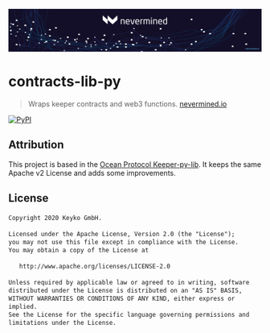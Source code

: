 [![banner](https://raw.githubusercontent.com/nevermined-io/assets/main/images/logo/banner_logo.png)](https://nevermined.io)

# contracts-lib-py

> Wraps keeper contracts and web3 functions.
> [nevermined.io](https://nevermined.io)

[![PyPI](https://img.shields.io/pypi/v/contracts-lib-py.svg)](https://pypi.org/project/contracts-lib-py/)

## Attribution

This project is based in the [Ocean Protocol Keeper-py-lib](https://github.com/oceanprotocol/keeper-py-lib). It keeps the same Apache v2 License and adds some improvements.


## License

```text
Copyright 2020 Keyko GmbH.

Licensed under the Apache License, Version 2.0 (the "License");
you may not use this file except in compliance with the License.
You may obtain a copy of the License at

   http://www.apache.org/licenses/LICENSE-2.0

Unless required by applicable law or agreed to in writing, software
distributed under the License is distributed on an "AS IS" BASIS,
WITHOUT WARRANTIES OR CONDITIONS OF ANY KIND, either express or implied.
See the License for the specific language governing permissions and
limitations under the License.
```
